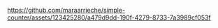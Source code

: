 

https://github.com/maraarrieche/simple-counter/assets/123425280/a479d9dd-190f-4279-8733-7a3989cf053f

